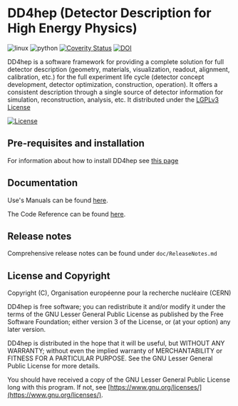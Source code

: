 # DD4hep (Detector Description for High Energy Physics)
![linux](https://github.com/AIDASoft/DD4hep/workflows/linux/badge.svg)
![python](https://github.com/AIDASoft/DD4hep/workflows/python/badge.svg)
[![Coverity Status](https://scan.coverity.com/projects/10713/badge.svg)](https://scan.coverity.com/projects/DD4hep)
[![DOI](https://zenodo.org/badge/60682190.svg)](https://zenodo.org/badge/latestdoi/60682190)

DD4hep is a software framework for providing a complete solution for full detector description (geometry, materials, visualization, readout, alignment, calibration, etc.) for the full experiment life cycle (detector concept development, detector optimization, construction, operation). It offers a consistent description through a single source of detector information for simulation, reconstruction, analysis, etc. It distributed under the [LGPLv3 License](http://www.gnu.org/licenses/lgpl-3.0.en.html)

[![License](https://www.gnu.org/graphics/lgplv3-147x51.png)](https://www.gnu.org/licenses/lgpl-3.0.en.html)

## Pre-requisites and installation
For information about how to install DD4hep see [this page](https://dd4hep.web.cern.ch/dd4hep/page/installation/)

## Documentation
Use's Manuals can be found [here](https://dd4hep.web.cern.ch/dd4hep/page/users-manual/).

The Code Reference can be found [here](https://dd4hep.web.cern.ch/dd4hep/reference/).

## Release notes
Comprehensive release notes can be found under `doc/ReleaseNotes.md`

## License and Copyright

Copyright (C), Organisation européenne pour la recherche nucléaire (CERN)

DD4hep is free software; you can redistribute it and/or modify it under the terms of the GNU Lesser General Public License as published by the Free Software Foundation; either version 3 of the License, or (at your option) any later version.

DD4hep is distributed in the hope that it will be useful, but WITHOUT ANY WARRANTY; without even the implied warranty of MERCHANTABILITY or FITNESS FOR A PARTICULAR PURPOSE.  See the GNU Lesser General Public License for more details.

You should have received a copy of the GNU Lesser General Public License long with this program. If not, see [https://www.gnu.org/licenses/](https://www.gnu.org/licenses/).

